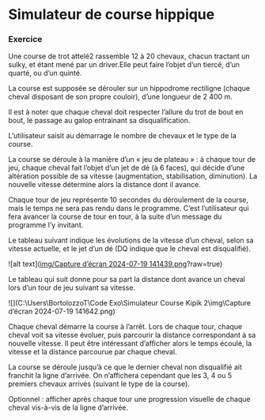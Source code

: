 # Simulateur de course hippique

### Exercice

Une course de trot attelé2 rassemble 12 à 20 chevaux, chacun tractant un sulky,
et étant mené par un driver.Elle peut faire l’objet d’un tiercé, d’un quarté, ou d’un quinté. 

La course est supposée se dérouler sur un hippodrome rectiligne (chaque cheval 
disposant de son propre couloir), d’une longueur de 2 400 m.

Il est à noter que chaque cheval doit respecter l’allure du trot de bout en bout, 
le passage au galop entrainant sa disqualification. 


L’utilisateur saisit au démarrage le nombre de chevaux et le type de la course.

La course se déroule à la manière d’un « jeu de plateau » : à chaque tour de jeu, 
chaque cheval fait l’objet d’un jet de dé (à 6 faces), qui décide d’une altération 
possible de sa vitesse (augmentation, stabilisation, diminution). 
La nouvelle vitesse détermine alors la distance dont il avance. 

Chaque tour de jeu représente 10 secondes du déroulement de la course, 
mais le temps ne sera pas rendu dans le programme. C’est l’utilisateur qui fera 
avancer la course de tour en tour, à la suite d’un message du programme l’y invitant.

Le tableau suivant indique les évolutions de la vitesse d’un cheval, 
selon sa vitesse actuelle, et le jet d’un dé (DQ indique que le cheval est disqualifié).

![alt text]([img/Capture d’écran 2024-07-19 141439.png](https://github.com/TonyB-FMS/SimuCourseHippik/tree/1c2341183aee34958d344ffa54aa4ef8b3c09589/img)?raw=true)

Le tableau qui suit donne pour sa part la distance dont avance un cheval lors d’un tour 
de jeu suivant sa vitesse.

![](C:\Users\BortolozzoT\Code Exo\Simulateur Course Kipik 2\img\Capture d’écran 2024-07-19 141642.png)

Chaque cheval démarre la course à l’arrêt. Lors de chaque tour, chaque cheval voit 
sa vitesse évoluer, puis parcourir la distance correspondant à sa nouvelle vitesse. 
Il peut être intéressant d’afficher alors le temps écoulé, la vitesse et la distance 
parcourue par chaque cheval. 

La course se déroule jusqu’à ce que le dernier cheval 
non disqualifié ait franchit la ligne d’arrivée. On n’affichera cependant que 
les 3, 4 ou 5 premiers chevaux arrivés (suivant le type de la course).

Optionnel : afficher après chaque tour une progression visuelle de chaque cheval vis-à-vis de la 
ligne d’arrivée.
